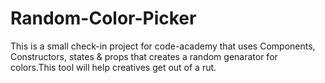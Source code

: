# Random-Color-Picker
This is a small check-in project for code-academy that uses Components, Constructors, states &amp; props that creates a random genarator for colors.This tool will help creatives get out of a rut. 
